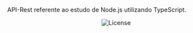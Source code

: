 API-Rest referente ao estudo de Node.js utilizando TypeScript.

<p align="center">
  <img alt="License" src="">
</p>

